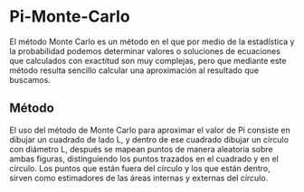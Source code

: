 # Pi-Monte-Carlo
El método Monte Carlo es un método en el que por medio de la estadística y la probabilidad podemos determinar valores o soluciones de ecuaciones que calculados con exactitud son muy complejas, pero que mediante este método resulta sencillo calcular una aproximación al resultado que buscamos.

## Método 
El uso del método de Monte Carlo para aproximar el valor de Pi consiste en dibujar un cuadrado de lado L, y dentro de ese cuadrado dibujar un círculo con diámetro L, después se mapean puntos de manera aleatoria sobre ambas figuras, distinguiendo los puntos trazados en el cuadrado y en el círculo. Los puntos que están fuera del círculo y los que están dentro, sirven como estimadores de las áreas internas y externas del círculo.

